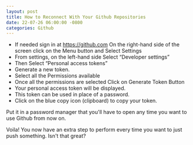 ```yaml
---
layout: post
title: How to Reconnect With Your Github Repositories
date: 22-07-26 06:00:00 -0800
categories: Github
---
```


- If needed sign in at https://github.com On the right-hand side of the screen click on the Menu button and Select Settings
- From settings, on the left-hand side Select “Developer settings”
- Then Select “Personal access tokens”
- Generate a new token.
- Select all the Permissions available
- Once all the permissions are selected Click on Generate Token Button 
- Your personal access token will be displayed.
- This token can be used in place of a password. 
- Click on the blue copy icon (clipboard) to copy your token. 

Put it in a password manager that you'll have to open any time you want to use Github from now on.

Voila! You now have an extra step to perform every time you want to just push something. Isn't that great?

